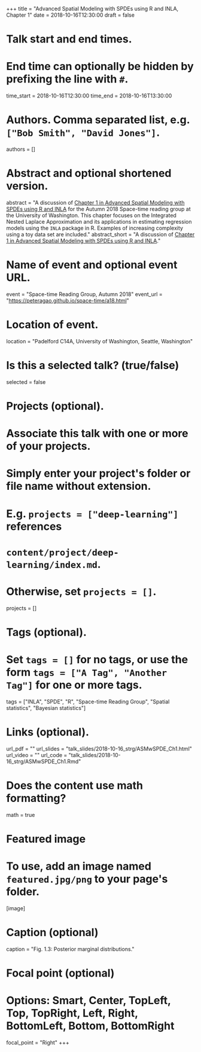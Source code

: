 +++
title = "Advanced Spatial Modeling with SPDEs using R and INLA, Chapter 1"
date = 2018-10-16T12:30:00
draft = false

# Talk start and end times.
#   End time can optionally be hidden by prefixing the line with `#`.
time_start = 2018-10-16T12:30:00
time_end = 2018-10-16T13:30:00

# Authors. Comma separated list, e.g. `["Bob Smith", "David Jones"]`.
authors = []

# Abstract and optional shortened version.
abstract = "A discussion of [Chapter 1 in Advanced Spatial Modeling with SPDEs using R and INLA](https://becarioprecario.bitbucket.io/spde-gitbook/ch-INLA.html) for the Autumn 2018 Space-time reading group at the University of Washington. This chapter focuses on the Integrated Nested Laplace Approximation and its applications in estimating regression models using the `INLA` package in R. Examples of increasing complexity using a toy data set are included."
abstract_short = "A discussion of [Chapter 1 in Advanced Spatial Modeling with SPDEs using R and INLA](https://becarioprecario.bitbucket.io/spde-gitbook/ch-INLA.html)."

# Name of event and optional event URL.
event = "Space-time Reading Group, Autumn 2018"
event_url = "https://peteragao.github.io/space-time/a18.html"

# Location of event.
location = "Padelford C14A, University of Washington, Seattle, Washington"

# Is this a selected talk? (true/false)
selected = false

# Projects (optional).
#   Associate this talk with one or more of your projects.
#   Simply enter your project's folder or file name without extension.
#   E.g. `projects = ["deep-learning"]` references 
#   `content/project/deep-learning/index.md`.
#   Otherwise, set `projects = []`.
projects = []

# Tags (optional).
#   Set `tags = []` for no tags, or use the form `tags = ["A Tag", "Another Tag"]` for one or more tags.
tags = ["INLA", "SPDE", "R", "Space-time Reading Group", "Spatial statistics", "Bayesian statistics"]

# Links (optional).
url_pdf = ""
url_slides = "talk_slides/2018-10-16_strg/ASMwSPDE_Ch1.html"
url_video = ""
url_code = "talk_slides/2018-10-16_strg/ASMwSPDE_Ch1.Rmd"

# Does the content use math formatting?
math = true

# Featured image
# To use, add an image named `featured.jpg/png` to your page's folder. 
[image]
  # Caption (optional)
  caption = "Fig. 1.3: Posterior marginal distributions."

  # Focal point (optional)
  # Options: Smart, Center, TopLeft, Top, TopRight, Left, Right, BottomLeft, Bottom, BottomRight
  focal_point = "Right"
+++
